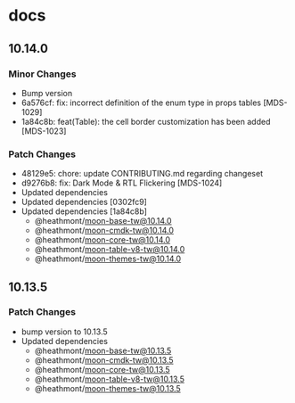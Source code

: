 # docs

## 10.14.0

### Minor Changes

- Bump version
- 6a576cf: fix: incorrect definition of the enum type in props tables [MDS-1029]
- 1a84c8b: feat(Table): the cell border customization has been added [MDS-1023]

### Patch Changes

- 48129e5: chore: update CONTRIBUTING.md regarding changeset
- d9276b8: fix: Dark Mode & RTL Flickering [MDS-1024]
- Updated dependencies
- Updated dependencies [0302fc9]
- Updated dependencies [1a84c8b]
  - @heathmont/moon-base-tw@10.14.0
  - @heathmont/moon-cmdk-tw@10.14.0
  - @heathmont/moon-core-tw@10.14.0
  - @heathmont/moon-table-v8-tw@10.14.0
  - @heathmont/moon-themes-tw@10.14.0

## 10.13.5

### Patch Changes

- bump version to 10.13.5
- Updated dependencies
  - @heathmont/moon-base-tw@10.13.5
  - @heathmont/moon-cmdk-tw@10.13.5
  - @heathmont/moon-core-tw@10.13.5
  - @heathmont/moon-table-v8-tw@10.13.5
  - @heathmont/moon-themes-tw@10.13.5
